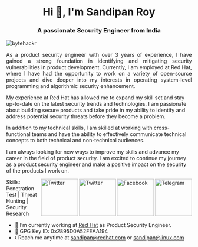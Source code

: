 <h1 align="center">Hi 👋, I'm Sandipan Roy</h1>
<h3 align="center">A passionate Security Engineer from India</h3>

<p align="left"> <img src="https://komarev.com/ghpvc/?username=bytehackr&label=Profile%20views&color=0e75b6&style=flat" alt="bytehackr" /> </p>

<p style='text-align: justify;'> As a product security engineer with over 3 years of experience, I have gained a strong foundation in identifying and mitigating security vulnerabilities in product development. Currently, I am employed at Red Hat, where I have had the opportunity to work on a variety of open-source projects and dive deeper into my interests in operating system-level programming and algorithmic security enhancement.

My experience at Red Hat has allowed me to expand my skill set and stay up-to-date on the latest security trends and technologies. I am passionate about building secure products and take pride in my ability to identify and address potential security threats before they become a problem.

In addition to my technical skills, I am skilled at working with cross-functional teams and have the ability to effectively communicate technical concepts to both technical and non-technical audiences.

I am always looking for new ways to improve my skills and advance my career in the field of product security. I am excited to continue my journey as a product security engineer and make a positive impact on the security of the products I work on. </p>

<a href="https://t.me/bytehackr/" target="_blank"><img src="https://cdn2.iconfinder.com/data/icons/social-media-2199/64/social_media_isometric_19-telegram-512.png" height="100px" width="100px" alt="Telegram" align="right"></a>
<a href="https://facebook.com/bytehackr" target="_blank"><img src="https://cdn2.iconfinder.com/data/icons/social-media-2199/64/social_media_isometric_1-facebook-512.png" height="100px" width="100px" alt="Facebook" align="right"></a>
<a href="https://twitter.com/bytehackr" target="_blank"><img src="https://cdn2.iconfinder.com/data/icons/social-media-2199/64/social_media_isometric_6-twitter-512.png" height="100px" width="100px" alt="Twitter" align="right"></a><a href="https://www.linkedin.com/in/bytehackr/" target="_blank"><img src="https://cdn2.iconfinder.com/data/icons/social-media-2199/64/social_media_isometric_14-linkedin-512.png" height="100px" width="100px" alt="Twitter" align="right"></a>
Skills: Penetration Test | Threat Hunting | Security Research

- 🔭 I’m currently working at [Red Hat](https://redhat.com/) as Product Security Engineer.
- 🔑 GPG Key ID: 0x2895D0A52FEAA194
- 📞 Reach me anytime at sandipan@redhat.com or sandipan@linux.com







